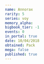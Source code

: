 ```yaml
---
name: Annorax
rarity: 5
series: voy
memory_alpha:
bigbook_tier: -1
events: 0
in_portal: true
date: 10/04/2018
obtained: Pack
mega: false
published: true
---
```




